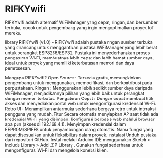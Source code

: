 # RIFKYwifi
RIFKYwifi adalah alternatif WiFiManager yang cepat, ringan, dan bersumber terbuka, cocok untuk pengembang yang ingin mengoptimalkan proyek IoT mereka.

library RIFKYwifi (v1.0) - 
RIFKYwifi adalah pustaka ringan sumber terbuka yang dirancang untuk menggantikan pustaka WiFiManager yang lebih berat untuk perangkat ESP8266/ESP32. Pustaka ini menyederhanakan proses pengaturan Wi-Fi, membuatnya lebih cepat dan lebih hemat sumber daya, ideal untuk proyek yang memiliki keterbatasan memori dan daya pemrosesan.

Mengapa RIFKYwifi?
Open Source : Tersedia gratis, memungkinkan pengembang untuk menggunakan, memodifikasi, dan berkontribusi pada perpustakaan.
Ringan : Menggunakan lebih sedikit sumber daya daripada WiFiManager, menjadikannya pilihan yang lebih baik untuk perangkat dengan memori terbatas.
Pengaturan Cepat : Dengan cepat membuat titik akses dan menyediakan portal web untuk mengonfigurasi kredensial Wi-Fi.
Retro UI : Menampilkan antarmuka sederhana bergaya retro untuk interaksi pengguna yang mudah.
Fitur
Secara otomatis menyiapkan AP saat tidak ada kredensial Wi-Fi yang disimpan.
Konfigurasi berbasis web melalui browser apa pun (akses di 192.168.4.1).
Menyimpan kredensial dalam EEPROM/SPIFFS untuk penyambungan ulang otomatis.
Nama fungsi yang dapat disesuaikan untuk fleksibilitas dalam proyek.
Instalasi
Unduh pustaka dari repositori GitHub.
Instal melalui Arduino IDE menggunakan Sketch > Include Library > Add .ZIP Library .
Gunakan fungsi sederhana untuk mengonfigurasi Wi-Fi dan mengelola koneksi klien.
